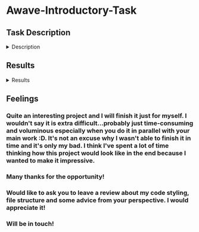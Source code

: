 # Awave-Introductory-Task

## Task Description
<details><summary>Description</summary>
  
### Task
### Create website “My favorite games”. The purpose of the website is to vote for games and see their statistics. Website should contain 3 pages:

 >1) Results: page with two parts:
  dashboard/widget that shows some various metrics. Some ideas – top 5 most rated games, top 5 highest rated games, lowest rated game, average game rating. Feel free to express     yourself here but don’t overdo it.
  Below dashboard, a table showing top 20 recent ratings (Columns: Game Title, Name, Email, comment and rating)

 >2) Game list: page that displays list of all games in table. Have sample data of at least 20 games. Should contain columns like: Title, Year, Average Rating. Should be             searchable, paginable and sortable.

 >3) Rate game: selecting game from the list should navigate to Rate game page. This page should show the game information you are rating and have following fields: Name, Email,     Comment, Rating (from 1-10). Name, Email, Rating fields are required, only one rating per Email is allowed. After submitting, redirect to results page.

Sample data and data handling: Create sample data manually or consider using https://www.igdb.com/top-100/games to scrap games list or https://api.rawg.io/api/games to get json for data feed. The database should be MSSQL LocalDB in AppData folder.

</details>

## Results
<details><summary>Results</summary>
  
  ## DONE
  
  - [x] Added basic Structure(DAL Layer, BL Layer and Web)
  - [x] Added CRUD
  - [x] Added all necessaries repositories
  - [x] Added Unit of Work Pattern
  - [x] Added DbConnection(but only for testing purpose)
  - [x] Added light business logic
  - [x] Added light logic to controllers
  
  Overview: Unhappy with the results
  
  ## TODO
  - [ ] Finilize business logic
  - [ ] Add Database into project(local for now)
  - [ ] Set initial data for db
  - [ ] Add web scrapper to get games
  - [ ] Add migrations
  - [ ] Finilize controllers
  - [ ] Update routings
  - [ ] Add db constraints(i.e. allow person to vote only once for each game)
  - [ ] Add tests
  - [ ] Add front end part(razor pages, js(jquery) etc...)
  - [ ] Add documenation(code description)
</details>

## Feelings

### Quite an interesting project and I will finish it just for myself. I wouldn't say it is extra difficult...probably just time-consuming and voluminous especially when you do it in parallel with your main work :D. It's not an excuse why I wasn't able to finish it in time and it's only my bad. I think I've spent a lot of time thinking how this project would look like in the end because I wanted to make it impressive.

### Many thanks for the opportunity!

### Would like to ask you to leave a review about my code styling, file structure and some advice from your perspective. I would appreciate it!

### Will be in touch!
  
